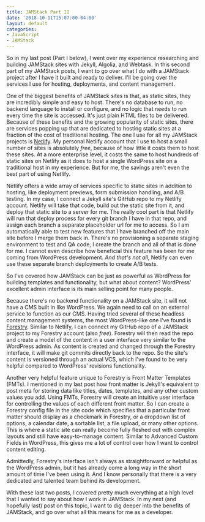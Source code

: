 ```yaml
---
title: JAMStack Part II
date: '2018-10-11T15:07:00-04:00'
layout: default
categories:
- JavaScript
- JAMStack
---
```

So in my last post (Part I below), I went over my experience researching and building JAMStack sites with Jekyll, Algolia, and Webtask. In this second part of my JAMStack posts, I want to go over what I do with a JAMStack project after I have it built and ready to deliver. I'll be going over the services I use for hosting, deployments, and content management.

One of the biggest benefits of JAMStack sites is that, as static sites, they are incredibly simple and easy to host. There's no database to run, no backend language to install or configure, and no logic that needs to run every time the site is accessed. It's just plain HTML files to be delivered. Because of these benefits and the growing popularity of static sites, there are services popping up that are dedicated to hosting static sites at a fraction of the cost of traditional hosting. The one I use for all my JAMStack projects is <a href="https://www.netlify.com" target="_blank">Netlify</a>. My personal Netlify account that I use to host a small number of sites is absolutely <em>free</em>, because of how little it costs them to host these sites. At a more enterprise level, it costs the same to host hundreds of static sites on Netlify as it does to host a single WordPress site on a traditional host in my experience. But for me, the savings aren't even the best part of using Netlify.

Netlify offers a wide array of services specific to static sites in addition to hosting, like deployment previews, form submission handling, and A/B testing. In my case, I connect a Jekyll site's GitHub repo to my Netlify account. Netlify will take that code, build out the static site from it, and deploy that static site to a server for me. The really cool part is that Netlify will run that deploy process for every git branch I have in that repo, and assign each branch a separate placeholder url for me to access. So I am automatically able to test new features that I have branched off the main site before I merge them back in. There's no provisioning a separate staging environment to test and QA code, I create the branch and all of that is done for me. I cannot even describe how beneficial this feature has been for me coming from WordPress development. <em>And that's not all</em>, Netlify can even use these separate branch deployments to create A/B tests.

So I've covered how JAMStack can be just as powerful as WordPress for building templates and functionality, but what about content? WordPress' excellent admin interface is its main selling point for many people.

Because there's no backend functionality on a JAMStack site, it will not have a CMS built in like WordPress. We again need to call on an external service to function as our CMS. Having tried several of these headless content management systems, the most WordPress-like one I've found is <a href="https://forestry.io" target="_blank">Forestry</a>. Similar to Netlify, I can connect my GitHub repo of a JAMStack project to my Forestry account (also <em>free</em>). Forestry will then read the repo and create a model of the content in a user interface very similar to the WordPress admin. As content is created and changed through the Forestry interface, it will make git commits directly back to the repo. So the site's content is versioned through an actual VCS, which I've found to be very helpful compared to WordPress' revisions functionality.

Another very helpful feature unique to Forestry is Front Matter Templates (FMTs). I mentioned in my last post how front matter is Jekyll's equivalent to post meta for storing data like titles, dates, templates, and any other custom values you add. Using FMTs, Forestry will create an intuitive user interface for controlling the values of each different front matter. So I can create a Forestry config file in the site code which specifies that a particular front matter should display as a checkmark in Forestry, or a dropdown list of options, a calendar date, a sortable list, a file upload, or many other options. This is where a static site can really become fully fleshed out with complex layouts and still have easy-to-manage content. Similar to Advanced Custom Fields in WordPress, this gives me a lot of control over how I want to control content editing.

Admittedly, Forestry's interface isn't always as straightforward or helpful as the WordPress admin, but it has already come a long way in the short amount of time I've been using it. And I know personally that there is a very dedicated and talented team behind its development.

With these last two posts, I covered pretty much everything at a high level that I wanted to say about how I work in JAMStack. In my next (and hopefully last) post on this topic, I want to dig deeper into the benefits of JAMStack, and go over what all this means for me as a developer.
